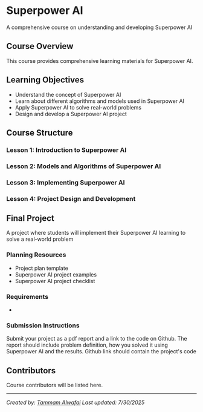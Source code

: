 # Superpower AI

A comprehensive course on understanding and developing Superpower AI

## Course Overview

This course provides comprehensive learning materials for Superpower AI.

## Learning Objectives

- Understand the concept of Superpower AI
- Learn about different algorithms and models used in Superpower AI
- Apply Superpower AI to solve real-world problems
- Design and develop a Superpower AI project

## Course Structure

### Lesson 1: Introduction to Superpower AI
### Lesson 2: Models and Algorithms of Superpower AI
### Lesson 3: Implementing Superpower AI
### Lesson 4: Project Design and Development

## Final Project

A project where students will implement their Superpower AI learning to solve a real-world problem

### Planning Resources

- Project plan template
- Superpower AI project examples
- Superpower AI project checklist

### Requirements

- 

### Submission Instructions

Submit your project as a pdf report and a link to the code on Github. The report should include problem definition, how you solved it using Superpower AI and the results. Github link should contain the project's code

## Contributors

Course contributors will be listed here.

---

*Created by: [Tammam Alwafai](https://github.com/1992tw)*
*Last updated: 7/30/2025*